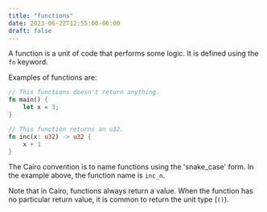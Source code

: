 ```yaml
---
title: "functions"
date: 2023-06-22T12:55:00-06:00
draft: false
---
```


A function is a unit of code that performs some logic. It is defined using the `fn` keyword.

Examples of functions are:

```rust {.codebox}
// This functions doesn't return anything.
fn main() {
    let x = 3;
}

// This function returns an u32.
fn inc(x: u32) -> u32 {
    x + 1
}
```

The Cairo convention is to name functions using the 'snake_case' form. In the example above, the function name is `inc_n`.

Note that in Cairo, functions always return a value. When the function has no particular return value, it is common to return the unit type (`()`).
